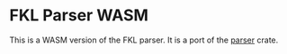 # FKL Parser WASM

This is a WASM version of the FKL parser. It is a port of the [parser](../parser) crate.
